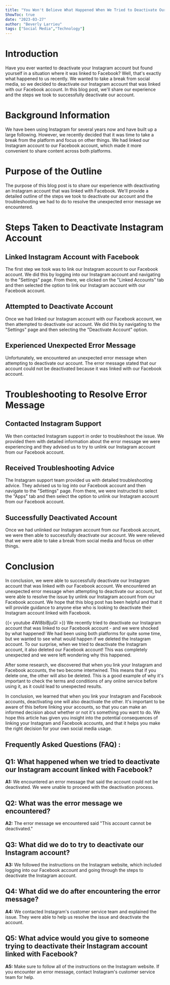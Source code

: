 ```yaml
---
title: "You Won't Believe What Happened When We Tried to Deactivate Our Instagram Account Linked with Facebook!"
ShowToc: true 
date: "2023-03-27"
author: "Beverly Larrieu" 
tags: ["Social Media","Technology"]
---
```

# Introduction

Have you ever wanted to deactivate your Instagram account but found yourself in a situation where it was linked to Facebook? Well, that's exactly what happened to us recently. We wanted to take a break from social media, so we decided to deactivate our Instagram account that was linked with our Facebook account. In this blog post, we'll share our experience and the steps we took to successfully deactivate our account. 

# Background Information

We have been using Instagram for several years now and have built up a large following. However, we recently decided that it was time to take a break from the platform and focus on other things. We had linked our Instagram account to our Facebook account, which made it more convenient to share content across both platforms. 

# Purpose of the Outline

The purpose of this blog post is to share our experience with deactivating an Instagram account that was linked with Facebook. We'll provide a detailed outline of the steps we took to deactivate our account and the troubleshooting we had to do to resolve the unexpected error message we encountered. 

# Steps Taken to Deactivate Instagram Account

## Linked Instagram Account with Facebook

The first step we took was to link our Instagram account to our Facebook account. We did this by logging into our Instagram account and navigating to the "Settings" page. From there, we clicked on the "Linked Accounts" tab and then selected the option to link our Instagram account with our Facebook account. 

## Attempted to Deactivate Account

Once we had linked our Instagram account with our Facebook account, we then attempted to deactivate our account. We did this by navigating to the "Settings" page and then selecting the "Deactivate Account" option. 

## Experienced Unexpected Error Message

Unfortunately, we encountered an unexpected error message when attempting to deactivate our account. The error message stated that our account could not be deactivated because it was linked with our Facebook account. 

# Troubleshooting to Resolve Error Message

## Contacted Instagram Support

We then contacted Instagram support in order to troubleshoot the issue. We provided them with detailed information about the error message we were experiencing and they advised us to try to unlink our Instagram account from our Facebook account. 

## Received Troubleshooting Advice

The Instagram support team provided us with detailed troubleshooting advice. They advised us to log into our Facebook account and then navigate to the "Settings" page. From there, we were instructed to select the "Apps" tab and then select the option to unlink our Instagram account from our Facebook account. 

## Successfully Deactivated Account

Once we had unlinked our Instagram account from our Facebook account, we were then able to successfully deactivate our account. We were relieved that we were able to take a break from social media and focus on other things. 

# Conclusion

In conclusion, we were able to successfully deactivate our Instagram account that was linked with our Facebook account. We encountered an unexpected error message when attempting to deactivate our account, but were able to resolve the issue by unlink our Instagram account from our Facebook account. We hope that this blog post has been helpful and that it will provide guidance to anyone else who is looking to deactivate their Instagram account linked with Facebook.

{{< youtube 4WI8biBjuGI >}} 
We recently tried to deactivate our Instagram account that was linked to our Facebook account - and we were shocked by what happened! We had been using both platforms for quite some time, but we wanted to see what would happen if we deleted the Instagram account. To our surprise, when we tried to deactivate the Instagram account, it also deleted our Facebook account! This was completely unexpected and we were left wondering why this happened. 

After some research, we discovered that when you link your Instagram and Facebook accounts, the two become intertwined. This means that if you delete one, the other will also be deleted. This is a good example of why it's important to check the terms and conditions of any online service before using it, as it could lead to unexpected results. 

In conclusion, we learned that when you link your Instagram and Facebook accounts, deactivating one will also deactivate the other. It's important to be aware of this before linking your accounts, so that you can make an informed decision about whether or not it's something you want to do. We hope this article has given you insight into the potential consequences of linking your Instagram and Facebook accounts, and that it helps you make the right decision for your own social media usage.

## Frequently Asked Questions (FAQ) :
## Q1: What happened when we tried to deactivate our Instagram account linked with Facebook?

**A1:** We encountered an error message that said the account could not be deactivated. We were unable to proceed with the deactivation process.

## Q2: What was the error message we encountered?

**A2:** The error message we encountered said "This account cannot be deactivated."

## Q3: What did we do to try to deactivate our Instagram account?

**A3:** We followed the instructions on the Instagram website, which included logging into our Facebook account and going through the steps to deactivate the Instagram account.

## Q4: What did we do after encountering the error message?

**A4:** We contacted Instagram's customer service team and explained the issue. They were able to help us resolve the issue and deactivate the account.

## Q5: What advice would you give to someone trying to deactivate their Instagram account linked with Facebook?

**A5:** Make sure to follow all of the instructions on the Instagram website. If you encounter an error message, contact Instagram's customer service team for help.




